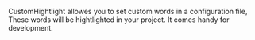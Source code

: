 CustomHightlight allowes you to set custom words in a configuration file, These words will be hightlighted in 
your project. It comes handy for development.

